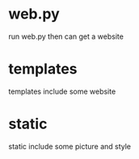 # web.py #
run web.py then can get a website
# templates #
templates include some website
# static #
static include some picture and style
